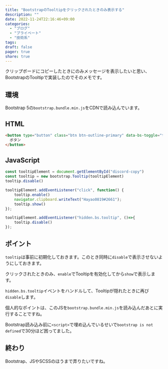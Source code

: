 ```yaml
---
title: "BootstrapのTooltipをクリックされたときのみ表示する"
description: ""
date: 2022-11-24T22:16:46+09:00
categories:
  - "ブログ"
  - "プライベート"
  - "技術系"
tags:
draft: false
pager: true
share: true
---
```


クリップボードにコピーしたときにのみメッセージを表示したいと思い、BootstrapのTooltipで実装したのでそのメモです。

## 環境

Bootstrap 5の`bootstrap.bundle.min.js`をCDNで読み込んでいます。

## HTML

```html
<button type="button" class="btn btn-outline-primary" data-bs-toggle="tooltip" data-bs-placement="bottom" title="コピーしました" id="discord-copy">
  ボタン
</button>
```

## JavaScript

```js
const tooltipElement = document.getElementById("discord-copy")
const tooltip = new bootstrap.Tooltip(tooltipElement)
tooltip.disable()

tooltipElement.addEventListener("click", function() {
    tooltip.enable()
    navigator.clipboard.writeText("Hayao0819#2661");
    tooltip.show()
});

tooltipElement.addEventListener("hidden.bs.tooltip", ()=>{
    tooltip.disable()
});
```

## ポイント

`tooltip`は事前に初期化しておきます。このとき同時に`disable`で表示させないようにしておきます。

クリックされたときのみ、`enable`でTooltipを有効化してから`show`で表示します。

`hidden.bs.tooltip`イベントをハンドルして、Tooltipが隠れたときに再び`disable`します。

個人的なポイントは、このJSを`bootstrap.bundle.min.js`を読み込んだあとに実行することですね。

Bootstrap読み込み前に`<script>`で埋め込んでいるせいで`bootstrap is not defined`で30分ほど困ってました。

## 終わり

Bootstrap、JSやSCSSのほうまで弄りたいですね。


